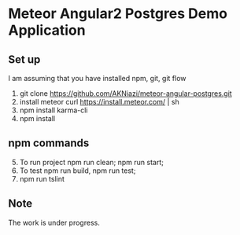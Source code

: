 # Meteor Angular2 Postgres Demo Application

## Set up

I am assuming that you have installed npm, git, git flow

1. git clone https://github.com/AKNiazi/meteor-angular-postgres.git
2. install meteor curl https://install.meteor.com/ | sh
3. npm install karma-cli
4. npm install

## npm commands

5. To run project npm run clean; npm run start;
6. To test npm run build, npm run test;
7. npm run tslint 

## Note

The work is under progress.
